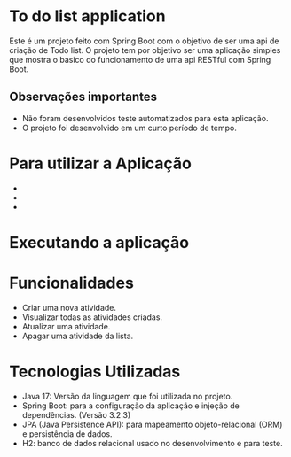 # To do list application

Este é um projeto feito com Spring Boot com o objetivo de ser uma api de criação de Todo list. 
O projeto tem por objetivo ser uma aplicação simples que mostra o basico do funcionamento de uma api RESTful com Spring Boot.

## Observações importantes
- Não foram desenvolvidos teste automatizados para esta aplicação.
- O projeto foi desenvolvido em um curto período de tempo.

# Para utilizar a Aplicação

-
-
-

# Executando a aplicação 


# Funcionalidades
- Criar uma nova atividade.
- Visualizar todas as atividades criadas.
- Atualizar uma atividade.
- Apagar uma atividade da lista. 

# Tecnologias Utilizadas
- Java 17: Versão da linguagem que foi utilizada no projeto.
- Spring Boot: para a configuração da aplicação e injeção de dependências. (Versão 3.2.3)
- JPA (Java Persistence API): para mapeamento objeto-relacional (ORM) e persistência de dados.
- H2: banco de dados relacional usado no desenvolvimento e para teste.
